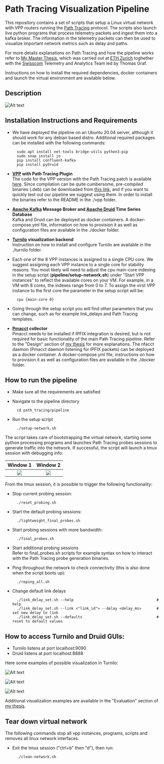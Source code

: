 # Path Tracing Visualization Pipeline

This repository contains a set of scripts that setup a Linux virtual network with VPP routers running the [Path Tracing](https://github.com/path-tracing) protocol. The scripts also launch live python programs that process telemetry packets and ingest them into a kafka broker. The information in the telemetry packets can then be used to visualize important network metrics such as delay and paths.

For more details explanations on Path Tracing and how the pipeline works refer to [My Master Thesis](https://leonardorodoni.ch/thesis.pdf), which was carried out at [ETH Zurich](https://ee.ethz.ch/) toghether with the [Swisscom](https://swisscom.ch) Telemetry and Analytics Team led by Thomas Graf. 

Instructions on how to install the required dependencies, docker containers and launch the virtual environment are available below.

## Description
![Alt text](images/draft_final_pipeline.png?raw=true "Path Tracing Virtual Network Topology Diagram")

## Installation Instructions and Requirements

- We have deployed the pipeline on an Ubuntu 20.04 server, although it should work for any debian based distro. Additional required packages can be installed with the following commands:  

        sudo apt install net-tools bridge-utils python3-pip
        sudo snap install jo
        pip install confluent-kafka
        pip install pydruid

- **[VPP](https://s3-docs.fd.io/vpp/22.06/) with Path Tracing Plugin**  
    The code for the VPP version with the Path Tracing patch is available [here](https://github.com/path-tracing/vpp). Since compilation can be quite cumbersome, pre-compiled binaries (.deb) can be downloaded from [this link](https://leonardorodoni.ch/link_for_binaries), and if you want to quickly test out our pipeline we suggest using them. In order to install the binaries refer to the README in the ./vpp folder.

- **[Apache Kafka](https://kafka.apache.org/) Message Broker and [Apache Druid](https://druid.apache.org/) Time Series Database**    
    Kafka and Druid can be deployed as docker containers. A docker-compose.yml file, information on how to provision it as well as configuration files are available in the ./docker folder. 

- **[Turnilo](https://github.com/allegro/turnilo) visualization backend**  
    Instruction on how to install and configure Turnilo are available in the ./turnilo folder. 

- Each one of the 8 VPP instances is assigned to a single CPU core. We suggest assigning each VPP instance to a single core for stability reasons. You most likely will need to adjust the cpu main-core indexing in the setup script (**pipeline/setup-network.sh**) under "Start VPP instances" to reflect the available cores on your VM. For example, in a VM with 8 cores, the indexes range from 0 to 7. To assign the virst VPP instance to the first core the parameter in the setup script will be:

        cpu {main-core 0}

- Going through the setup script you will find other parameters that you can change, such as for example link_delays and Path Tracing templates.

- **[Pmacct](https://github.com/pmacct/pmacct) collector**  
    Pmacct needs to be installed if IPFIX integration is desired, but is not required for basic functionality of the main Path Tracing pipeline. Refer to the "Design" section of [my thesis](https://leonardorodoni.ch/thesis.pdf) for more explanations. The nfacct daemon (Pmacct daemon listening for IPFIX packets) can be deployed as a docker container. A docker-compose.yml file, instructions on how to provision it as well as configuration files are available in the ./docker folder.

## How to run the pipeline

- Make sure all the requirements are satisfied
- Navigate to the pipeline directory

        cd path_tracing/pipeline

- Run the setup script 

        ./setup-network.sh

The script takes care of bootstrapping the virtual network, starting some python processing programs and launches Path Tracing probes sessions to generate traffic into the network. If successful, the script will launch a tmux session with debugging info:

Window 1                         |  Window 2
:-------------------------------:|:--------------------------------:
![](images/tmux_1.PNG?raw=true)  |  ![](images/tmux_2.PNG?raw=true)

From the tmux session, it is possible to trigger the following functionality:

- Stop current probing session:

        ./reset_probing.sh

- Start the default probing sessions:

        ./lightweight_final_probes.sh

- Start probing sessions with more bandwidth:

        ./final_probes.sh

- Start additional probing sessions  
  Refer to final_probes.sh scripts for example syntax on how to interact with the Path Tracing probe generation binaries.

- Ping throughout the network to check connectivity (this is also done when the script boots up):

        ./reping_all.sh

- Change default link delays

        ./link_delay_set.sh --help                                      # help
        ./link_delay_set.sh --link <"link_id"> --delay <delay_ms>       # set new delay to link
        ./link_delay_set.sh --defaults                                  # reset to default values

## How to access Turnilo and Druid GUIs:

- Turnilo listens at port localhost:9090
- Druid listens at port localhost:8888

Here some examples of possible visualization in Turnilo:

![Alt text](images/turnilo_1.PNG?raw=true "Path And Delay")

![Alt text](images/turnilo_2.PNG?raw=true "Link Delay")

![Alt text](images/turnilo_3.PNG?raw=true "Timesplit bandwidth and delay on br12")

Additional visualization examples are available in the "Evaluation" section of [my thesis](https://leonardorodoni.ch/thesis.pdf).

## Tear down virtual network

The following commands stop all vpp instances, programs, scripts and removes all linux network interfaces.

- Exit the tmux session ("ctrl+b" then "d"), then run:

        ./clean-network.sh